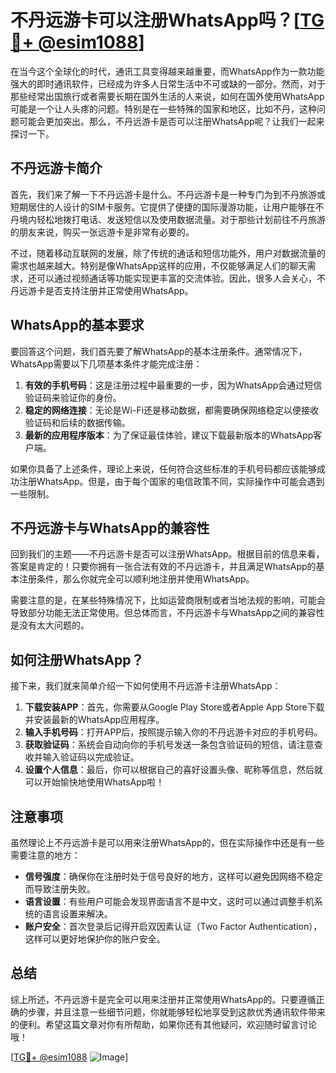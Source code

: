 # 不丹远游卡可以注册WhatsApp吗？[[TG💪+ @esim1088](https://t.me/s/esim1088)]

在当今这个全球化的时代，通讯工具变得越来越重要，而WhatsApp作为一款功能强大的即时通讯软件，已经成为许多人日常生活中不可或缺的一部分。然而，对于那些经常出国旅行或者需要长期在国外生活的人来说，如何在国外使用WhatsApp可能是一个让人头疼的问题。特别是在一些特殊的国家和地区，比如不丹，这种问题可能会更加突出。那么，不丹远游卡是否可以注册WhatsApp呢？让我们一起来探讨一下。

## 不丹远游卡简介

首先，我们来了解一下不丹远游卡是什么。不丹远游卡是一种专门为到不丹旅游或短期居住的人设计的SIM卡服务。它提供了便捷的国际漫游功能，让用户能够在不丹境内轻松地拨打电话、发送短信以及使用数据流量。对于那些计划前往不丹旅游的朋友来说，购买一张远游卡是非常有必要的。

不过，随着移动互联网的发展，除了传统的通话和短信功能外，用户对数据流量的需求也越来越大。特别是像WhatsApp这样的应用，不仅能够满足人们的聊天需求，还可以通过视频通话等功能实现更丰富的交流体验。因此，很多人会关心，不丹远游卡是否支持注册并正常使用WhatsApp。

## WhatsApp的基本要求

要回答这个问题，我们首先要了解WhatsApp的基本注册条件。通常情况下，WhatsApp需要以下几项基本条件才能完成注册：

1. **有效的手机号码**：这是注册过程中最重要的一步，因为WhatsApp会通过短信验证码来验证你的身份。
2. **稳定的网络连接**：无论是Wi-Fi还是移动数据，都需要确保网络稳定以便接收验证码和后续的数据传输。
3. **最新的应用程序版本**：为了保证最佳体验，建议下载最新版本的WhatsApp客户端。

如果你具备了上述条件，理论上来说，任何符合这些标准的手机号码都应该能够成功注册WhatsApp。但是，由于每个国家的电信政策不同，实际操作中可能会遇到一些限制。

## 不丹远游卡与WhatsApp的兼容性

回到我们的主题——不丹远游卡是否可以注册WhatsApp。根据目前的信息来看，答案是肯定的！只要你拥有一张合法有效的不丹远游卡，并且满足WhatsApp的基本注册条件，那么你就完全可以顺利地注册并使用WhatsApp。

需要注意的是，在某些特殊情况下，比如运营商限制或者当地法规的影响，可能会导致部分功能无法正常使用。但总体而言，不丹远游卡与WhatsApp之间的兼容性是没有太大问题的。

## 如何注册WhatsApp？

接下来，我们就来简单介绍一下如何使用不丹远游卡注册WhatsApp：

1. **下载安装APP**：首先，你需要从Google Play Store或者Apple App Store下载并安装最新的WhatsApp应用程序。
2. **输入手机号码**：打开APP后，按照提示输入你的不丹远游卡对应的手机号码。
3. **获取验证码**：系统会自动向你的手机号发送一条包含验证码的短信，请注意查收并输入验证码以完成验证。
4. **设置个人信息**：最后，你可以根据自己的喜好设置头像、昵称等信息，然后就可以开始愉快地使用WhatsApp啦！

## 注意事项

虽然理论上不丹远游卡是可以用来注册WhatsApp的，但在实际操作中还是有一些需要注意的地方：

- **信号强度**：确保你在注册时处于信号良好的地方，这样可以避免因网络不稳定而导致注册失败。
- **语言设置**：有些用户可能会发现界面语言不是中文，这时可以通过调整手机系统的语言设置来解决。
- **账户安全**：首次登录后记得开启双因素认证（Two Factor Authentication），这样可以更好地保护你的账户安全。

## 总结

综上所述，不丹远游卡是完全可以用来注册并正常使用WhatsApp的。只要遵循正确的步骤，并且注意一些细节问题，你就能够轻松地享受到这款优秀通讯软件带来的便利。希望这篇文章对你有所帮助，如果你还有其他疑问，欢迎随时留言讨论哦！

[[TG💪+ @esim1088](https://t.me/s/esim1088) ![Image](https://i.postimg.cc/4NQfJmqS/Snipaste-2025-05-13-00-14-12.png)]